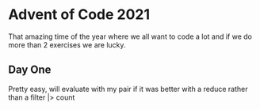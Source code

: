 # Advent of Code 2021

That amazing time of the year where we all want to code a lot and if we do more than 2 exercises we are lucky.

## Day One

Pretty easy, will evaluate with my pair if it was better with a reduce rather than a filter |> count
